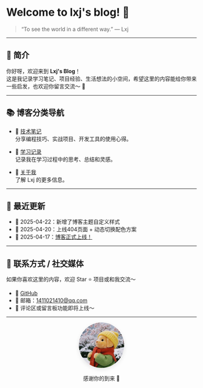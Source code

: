 # Welcome to lxj's blog! 👋

> “To see the world in a different way.” — Lxj

---

## 📝 简介

你好呀，欢迎来到 **Lxj's Blog**！  
这是我记录学习笔记、项目经验、生活想法的小空间，希望这里的内容能给你带来一些启发，也欢迎你留言交流～ 🌱

---

## 📚 博客分类导航

- 🔧 [技术笔记](./blog/index.md)  
  分享编程技巧、实战项目、开发工具的使用心得。

- 🧠 [学习记录](./read/read_intro.md)  
  记录我在学习过程中的思考、总结和灵感。

- 🙋 [关于我](./about/about.md)  
  了解 Lxj 的更多信息。

---

## 📌 最近更新

- 📅 2025-04-22：新增了博客主题自定义样式  
- 📅 2025-04-20：上线404页面 + 动态切换配色方案  
- 📅 2025-04-17：[博客正式上线！](https://aluo-Lxj.github.io)

---

## 🌈 联系方式 / 社交媒体

如果你喜欢这里的内容，欢迎 Star ⭐ 项目或和我交流～

- 📮 [GitHub](https://github.com/aluo-Lxj)
- 📨 邮箱：1411021410@qq.com  
- 🐾 评论区或留言板功能即将上线～

---

<div align="center">
  <img src="./assets/dog.jpg" width="120" alt="头像" style="border-radius: 50%; box-shadow: 0 4px 12px rgba(0,0,0,0.1);" />
  <p>感谢你的到来 🌟</p>
</div>
